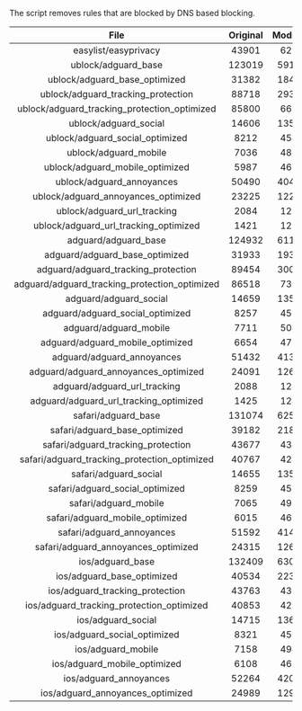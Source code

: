 The script removes rules that are blocked by DNS based blocking.


| File | Original | Modified |
|:----:|:-----:|:-----:|
| easylist/easyprivacy | 43901 | 6216 |
| ublock/adguard_base | 123019 | 59118 |
| ublock/adguard_base_optimized | 31382 | 18497 |
| ublock/adguard_tracking_protection | 88718 | 29350 |
| ublock/adguard_tracking_protection_optimized | 85800 | 6669 |
| ublock/adguard_social | 14606 | 13528 |
| ublock/adguard_social_optimized | 8212 | 4548 |
| ublock/adguard_mobile | 7036 | 4867 |
| ublock/adguard_mobile_optimized | 5987 | 4632 |
| ublock/adguard_annoyances | 50490 | 40488 |
| ublock/adguard_annoyances_optimized | 23225 | 12213 |
| ublock/adguard_url_tracking | 2084 | 1238 |
| ublock/adguard_url_tracking_optimized | 1421 | 1235 |
| adguard/adguard_base | 124932 | 61133 |
| adguard/adguard_base_optimized | 31933 | 19353 |
| adguard/adguard_tracking_protection | 89454 | 30034 |
| adguard/adguard_tracking_protection_optimized | 86518 | 7309 |
| adguard/adguard_social | 14659 | 13589 |
| adguard/adguard_social_optimized | 8257 | 4592 |
| adguard/adguard_mobile | 7711 | 5042 |
| adguard/adguard_mobile_optimized | 6654 | 4796 |
| adguard/adguard_annoyances | 51432 | 41351 |
| adguard/adguard_annoyances_optimized | 24091 | 12624 |
| adguard/adguard_url_tracking | 2088 | 1243 |
| adguard/adguard_url_tracking_optimized | 1425 | 1240 |
| safari/adguard_base | 131074 | 62563 |
| safari/adguard_base_optimized | 39182 | 21877 |
| safari/adguard_tracking_protection | 43677 | 4342 |
| safari/adguard_tracking_protection_optimized | 40767 | 4248 |
| safari/adguard_social | 14655 | 13579 |
| safari/adguard_social_optimized | 8259 | 4582 |
| safari/adguard_mobile | 7065 | 4903 |
| safari/adguard_mobile_optimized | 6015 | 4658 |
| safari/adguard_annoyances | 51592 | 41442 |
| safari/adguard_annoyances_optimized | 24315 | 12693 |
| ios/adguard_base | 132409 | 63080 |
| ios/adguard_base_optimized | 40534 | 22396 |
| ios/adguard_tracking_protection | 43763 | 4350 |
| ios/adguard_tracking_protection_optimized | 40853 | 4256 |
| ios/adguard_social | 14715 | 13611 |
| ios/adguard_social_optimized | 8321 | 4596 |
| ios/adguard_mobile | 7158 | 4944 |
| ios/adguard_mobile_optimized | 6108 | 4696 |
| ios/adguard_annoyances | 52264 | 42009 |
| ios/adguard_annoyances_optimized | 24989 | 12978 |